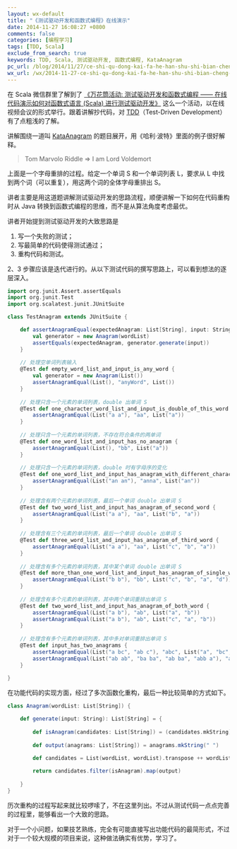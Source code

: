 ```yaml
---
layout: wx-default
title: "《测试驱动开发和函数式编程》在线演示"
date: 2014-11-27 16:08:27 +0800
comments: false
categories: [编程学习]
tags: [TDD, Scala]
exclude_from_search: true
keywords: TDD, Scala, 测试驱动开发, 函数式编程, KataAnagram
pc_url: /blog/2014/11/27/ce-shi-qu-dong-kai-fa-he-han-shu-shi-bian-cheng-zai-xian-yan-shi/
wx_url: /wx/2014-11-27-ce-shi-qu-dong-kai-fa-he-han-shu-shi-bian-cheng-zai-xian-yan-shi.html
---
```


<!-- excerpt start -->

在 Scala 微信群里了解到了 [《万花筒活动: 测试驱动开发和函数式编程 —— 在线代码演示如何对函数式语言 (Scala) 进行测试驱动开发》](http://together.iagile.me/activities/28) 这么一个活动，以在线视频会议的形式举行。跟着讲解抄代码，对 [TDD](http://baike.baidu.com/subview/76310/8243857.htm#viewPageContent)（Test-Driven Development）有了点粗浅的了解。

讲解围绕一道叫 [KataAnagram](http://codingdojo.org/) 的题目展开，用《哈利·波特》里面的例子很好解释。

> Tom Marvolo Riddle => I am Lord Voldemort

上面是一个字母重排的过程。给定一个单词 S 和一个单词列表 L，要求从 L 中找到两个词（可以重复），用这两个词的全体字母重排出 S。

讲者主要是用这道题讲解测试驱动开发的思路流程，顺便讲解一下如何在代码重构时从 Java 转换到函数式编程的思维，而不是从算法角度考虑最优。

讲者开始提到测试驱动开发的大致思路是

1. 写一个失败的测试；
2. 写最简单的代码使得测试通过；
3. 重构代码和测试。

2、3 步骤应该是迭代进行的。从以下测试代码的撰写思路上，可以看到想法的逐层深入。

<!-- excerpt end -->

```scala 测试代码
import org.junit.Assert.assertEquals
import org.junit.Test
import org.scalatest.junit.JUnitSuite

class TestAnagram extends JUnitSuite {

	def assertAnagramEqual(expectedAnagram: List[String], input: String, wordList: List[String]) = {
		val generator = new Anagram(wordList)
		assertEquals(expectedAnagram, generator.generate(input))
	}	
	
	// 处理空单词列表输入
	@Test def empty_word_list_and_input_is_any_word {
		val generator = new Anagram(List())
		assertAnagramEqual(List(), "anyWord", List())
	}
	
	// 处理只含一个元素的单词列表，double 出单词 S
	@Test def one_character_word_list_and_input_is_double_of_this_word {
		assertAnagramEqual(List("a a"), "aa", List("a"))
	}
	
	// 处理只含一个元素的单词列表，不存在符合条件的两单词
	@Test def one_word_list_and_input_has_no_anagram {
		assertAnagramEqual(List(), "bb", List("a"))
	}
	
	// 处理只含一个元素的单词列表，double 时有字母序的变化
	@Test def one_word_list_and_input_has_anagram_with_different_character_order {
		assertAnagramEqual(List("an an"), "anna", List("an"))
	}
	
	// 处理含有两个元素的单词列表，最后一个单词 double 出单词 S
	@Test def two_word_list_and_input_has_anagram_of_second_word {
		assertAnagramEqual(List("a a"), "aa", List("b", "a"))
	}
	
	// 处理含有三个元素的单词列表，最后一个单词 double 出单词 S
	@Test def three_word_list_and_input_has_anagram_of_third_word {
		assertAnagramEqual(List("a a"), "aa", List("c", "b", "a"))
	}
	
	// 处理含有多个元素的单词列表，其中某个单词 double 出单词 S
	@Test def more_than_one_word_list_and_input_has_anagram_of_single_word {
		assertAnagramEqual(List("b b"), "bb", List("c", "b", "a", "d"))
	}
	
	// 处理含有多个元素的单词列表，其中两个单词重排出单词 S
	@Test def two_word_list_and_input_has_anagram_of_both_word {
		assertAnagramEqual(List("a b"), "ab", List("a", "b"))
		assertAnagramEqual(List("a b"), "ab", List("c", "a", "b"))
	}
	
	// 处理含有多个元素的单词列表，其中多对单词重排出单词 S
	@Test def input_has_two_anagrams {
		assertAnagramEqual(List("a bc", "ab c"), "abc", List("a", "bc", "ab", "c"))
		assertAnagramEqual(List("ab ab", "ba ba", "ab ba", "abb a"), "abba", List("ab", "ba", "abb", "d", "a"))
	}
	
}
```

在功能代码的实现方面，经过了多次函数化重构，最后一种比较简单的方式如下。

```scala 功能代码
class Anagram(wordList: List[String]) {

	def generate(input: String): List[String] = {			
			
		def isAnagram(candidates: List[String]) = (candidates.mkString).sorted == input.sorted
		
		def output(anagrams: List[String]) = anagrams.mkString(" ")

		def candidates = List(wordList, wordList).transpose ++ wordList.combinations(2)
		
		return candidates.filter(isAnagram).map(output)
		
	}
}
```

历次重构的过程写起来就比较啰嗦了，不在这里列出。不过从测试代码一点点完善的过程里，能够看出一个大致的思路。

对于一个小问题，如果技艺熟练，完全有可能直接写出功能代码的最简形式，不过对于一个较大规模的项目来说，这种做法确实有优势，学习了。